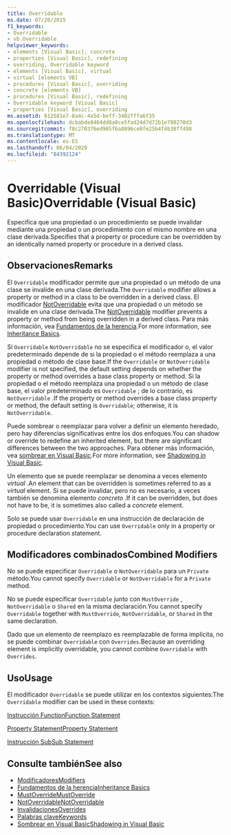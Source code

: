 ```yaml
---
title: Overridable
ms.date: 07/20/2015
f1_keywords:
- Overridable
- vb.Overridable
helpviewer_keywords:
- elements [Visual Basic], concrete
- properties [Visual Basic], redefining
- overriding, Overridable keyword
- elements [Visual Basic], virtual
- virtual [elements VB]
- procedures [Visual Basic], overriding
- concrete [elements VB]
- procedures [Visual Basic], redefining
- Overridable keyword [Visual Basic]
- properties [Visual Basic], overriding
ms.assetid: 612581e7-8a4c-4a5d-beff-3402fffa6f35
ms.openlocfilehash: dcbabde8464dd8a0ce5fad24d7d72b1e780270d3
ms.sourcegitcommit: f8c270376ed905f6a8896ce0fe25b4f4b38ff498
ms.translationtype: MT
ms.contentlocale: es-ES
ms.lasthandoff: 06/04/2020
ms.locfileid: "84392124"
---
```

# <a name="overridable-visual-basic"></a><span data-ttu-id="4b9f0-102">Overridable (Visual Basic)</span><span class="sxs-lookup"><span data-stu-id="4b9f0-102">Overridable (Visual Basic)</span></span>
<span data-ttu-id="4b9f0-103">Especifica que una propiedad o un procedimiento se puede invalidar mediante una propiedad o un procedimiento con el mismo nombre en una clase derivada.</span><span class="sxs-lookup"><span data-stu-id="4b9f0-103">Specifies that a property or procedure can be overridden by an identically named property or procedure in a derived class.</span></span>  
  
## <a name="remarks"></a><span data-ttu-id="4b9f0-104">Observaciones</span><span class="sxs-lookup"><span data-stu-id="4b9f0-104">Remarks</span></span>  
 <span data-ttu-id="4b9f0-105">El `Overridable` modificador permite que una propiedad o un método de una clase se invalide en una clase derivada.</span><span class="sxs-lookup"><span data-stu-id="4b9f0-105">The `Overridable` modifier allows a property or method in a class to be overridden in a derived class.</span></span> <span data-ttu-id="4b9f0-106">El modificador [NotOverridable](notoverridable.md) evita que una propiedad o un método se invalide en una clase derivada.</span><span class="sxs-lookup"><span data-stu-id="4b9f0-106">The [NotOverridable](notoverridable.md) modifier prevents a property or method from being overridden in a derived class.</span></span>  <span data-ttu-id="4b9f0-107">Para más información, vea [Fundamentos de la herencia](../../programming-guide/language-features/objects-and-classes/inheritance-basics.md).</span><span class="sxs-lookup"><span data-stu-id="4b9f0-107">For more information, see [Inheritance Basics](../../programming-guide/language-features/objects-and-classes/inheritance-basics.md).</span></span>  
  
 <span data-ttu-id="4b9f0-108">Si `Overridable` `NotOverridable` no se especifica el modificador o, el valor predeterminado depende de si la propiedad o el método reemplaza a una propiedad o método de clase base.</span><span class="sxs-lookup"><span data-stu-id="4b9f0-108">If the `Overridable` or `NotOverridable` modifier is not specified, the default setting depends on whether the property or method overrides a base class property or method.</span></span> <span data-ttu-id="4b9f0-109">Si la propiedad o el método reemplaza una propiedad o un método de clase base, el valor predeterminado es `Overridable` ; de lo contrario, es `NotOverridable` .</span><span class="sxs-lookup"><span data-stu-id="4b9f0-109">If the property or method overrides a base class property or method, the default setting is `Overridable`; otherwise, it is `NotOverridable`.</span></span>  
  
 <span data-ttu-id="4b9f0-110">Puede sombrear o reemplazar para volver a definir un elemento heredado, pero hay diferencias significativas entre los dos enfoques.</span><span class="sxs-lookup"><span data-stu-id="4b9f0-110">You can shadow or override to redefine an inherited element, but there are significant differences between the two approaches.</span></span> <span data-ttu-id="4b9f0-111">Para obtener más información, vea [sombrear en Visual Basic](../../programming-guide/language-features/declared-elements/shadowing.md).</span><span class="sxs-lookup"><span data-stu-id="4b9f0-111">For more information, see [Shadowing in Visual Basic](../../programming-guide/language-features/declared-elements/shadowing.md).</span></span>  
  
 <span data-ttu-id="4b9f0-112">Un elemento que se puede reemplazar se denomina a veces elemento *virtual* .</span><span class="sxs-lookup"><span data-stu-id="4b9f0-112">An element that can be overridden is sometimes referred to as a *virtual* element.</span></span> <span data-ttu-id="4b9f0-113">Si se puede invalidar, pero no es necesario, a veces también se denomina elemento *concreto* .</span><span class="sxs-lookup"><span data-stu-id="4b9f0-113">If it can be overridden, but does not have to be, it is sometimes also called a *concrete* element.</span></span>  
  
 <span data-ttu-id="4b9f0-114">Solo se puede usar `Overridable` en una instrucción de declaración de propiedad o procedimiento.</span><span class="sxs-lookup"><span data-stu-id="4b9f0-114">You can use `Overridable` only in a property or procedure declaration statement.</span></span>  
  
## <a name="combined-modifiers"></a><span data-ttu-id="4b9f0-115">Modificadores combinados</span><span class="sxs-lookup"><span data-stu-id="4b9f0-115">Combined Modifiers</span></span>  
 <span data-ttu-id="4b9f0-116">No se puede especificar `Overridable` o `NotOverridable` para un `Private` método.</span><span class="sxs-lookup"><span data-stu-id="4b9f0-116">You cannot specify `Overridable` or `NotOverridable` for a `Private` method.</span></span>  
  
 <span data-ttu-id="4b9f0-117">No se puede especificar `Overridable` junto con `MustOverride` , `NotOverridable` o `Shared` en la misma declaración.</span><span class="sxs-lookup"><span data-stu-id="4b9f0-117">You cannot specify `Overridable` together with `MustOverride`, `NotOverridable`, or `Shared` in the same declaration.</span></span>  
  
 <span data-ttu-id="4b9f0-118">Dado que un elemento de reemplazo es reemplazable de forma implícita, no se puede combinar `Overridable` con `Overrides`.</span><span class="sxs-lookup"><span data-stu-id="4b9f0-118">Because an overriding element is implicitly overridable, you cannot combine `Overridable` with `Overrides`.</span></span>  
  
## <a name="usage"></a><span data-ttu-id="4b9f0-119">Uso</span><span class="sxs-lookup"><span data-stu-id="4b9f0-119">Usage</span></span>  
 <span data-ttu-id="4b9f0-120">El modificador `Overridable` se puede utilizar en los contextos siguientes:</span><span class="sxs-lookup"><span data-stu-id="4b9f0-120">The `Overridable` modifier can be used in these contexts:</span></span>  
  
 [<span data-ttu-id="4b9f0-121">Instrucción Function</span><span class="sxs-lookup"><span data-stu-id="4b9f0-121">Function Statement</span></span>](../statements/function-statement.md)  
  
 [<span data-ttu-id="4b9f0-122">Property Statement</span><span class="sxs-lookup"><span data-stu-id="4b9f0-122">Property Statement</span></span>](../statements/property-statement.md)  
  
 [<span data-ttu-id="4b9f0-123">Instrucción Sub</span><span class="sxs-lookup"><span data-stu-id="4b9f0-123">Sub Statement</span></span>](../statements/sub-statement.md)  
  
## <a name="see-also"></a><span data-ttu-id="4b9f0-124">Consulte también</span><span class="sxs-lookup"><span data-stu-id="4b9f0-124">See also</span></span>

- [<span data-ttu-id="4b9f0-125">Modificadores</span><span class="sxs-lookup"><span data-stu-id="4b9f0-125">Modifiers</span></span>](index.md)
- [<span data-ttu-id="4b9f0-126">Fundamentos de la herencia</span><span class="sxs-lookup"><span data-stu-id="4b9f0-126">Inheritance Basics</span></span>](../../programming-guide/language-features/objects-and-classes/inheritance-basics.md)
- [<span data-ttu-id="4b9f0-127">MustOverride</span><span class="sxs-lookup"><span data-stu-id="4b9f0-127">MustOverride</span></span>](mustoverride.md)
- [<span data-ttu-id="4b9f0-128">NotOverridable</span><span class="sxs-lookup"><span data-stu-id="4b9f0-128">NotOverridable</span></span>](notoverridable.md)
- [<span data-ttu-id="4b9f0-129">Invalidaciones</span><span class="sxs-lookup"><span data-stu-id="4b9f0-129">Overrides</span></span>](overrides.md)
- [<span data-ttu-id="4b9f0-130">Palabras clave</span><span class="sxs-lookup"><span data-stu-id="4b9f0-130">Keywords</span></span>](../keywords/index.md)
- [<span data-ttu-id="4b9f0-131">Sombrear en Visual Basic</span><span class="sxs-lookup"><span data-stu-id="4b9f0-131">Shadowing in Visual Basic</span></span>](../../programming-guide/language-features/declared-elements/shadowing.md)

